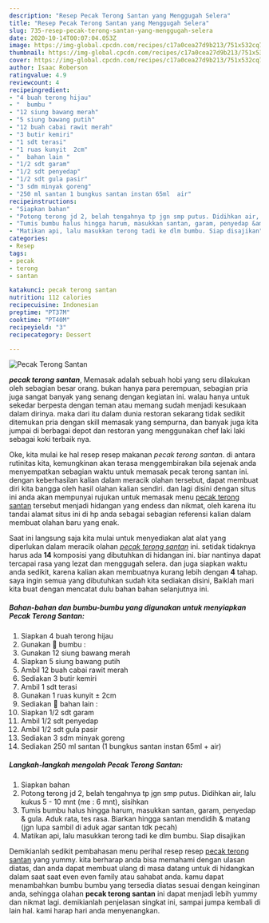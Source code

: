 ```yaml
---
description: "Resep Pecak Terong Santan yang Menggugah Selera"
title: "Resep Pecak Terong Santan yang Menggugah Selera"
slug: 735-resep-pecak-terong-santan-yang-menggugah-selera
date: 2020-10-14T00:07:04.053Z
image: https://img-global.cpcdn.com/recipes/c17a0cea27d9b213/751x532cq70/pecak-terong-santan-foto-resep-utama.jpg
thumbnail: https://img-global.cpcdn.com/recipes/c17a0cea27d9b213/751x532cq70/pecak-terong-santan-foto-resep-utama.jpg
cover: https://img-global.cpcdn.com/recipes/c17a0cea27d9b213/751x532cq70/pecak-terong-santan-foto-resep-utama.jpg
author: Isaac Roberson
ratingvalue: 4.9
reviewcount: 4
recipeingredient:
- "4 buah terong hijau"
- "  bumbu "
- "12 siung bawang merah"
- "5 siung bawang putih"
- "12 buah cabai rawit merah"
- "3 butir kemiri"
- "1 sdt terasi"
- "1 ruas kunyit  2cm"
- "  bahan lain "
- "1/2 sdt garam"
- "1/2 sdt penyedap"
- "1/2 sdt gula pasir"
- "3 sdm minyak goreng"
- "250 ml santan 1 bungkus santan instan 65ml  air"
recipeinstructions:
- "Siapkan bahan"
- "Potong terong jd 2, belah tengahnya tp jgn smp putus. Didihkan air, lalu kukus 5 - 10 mnt (me : 6 mnt), sisihkan"
- "Tumis bumbu halus hingga harum, masukkan santan, garam, penyedap &amp; gula. Aduk rata, tes rasa. Biarkan hingga santan mendidih &amp; matang (jgn lupa sambil di aduk agar santan tdk pecah)"
- "Matikan api, lalu masukkan terong tadi ke dlm bumbu. Siap disajikan"
categories:
- Resep
tags:
- pecak
- terong
- santan

katakunci: pecak terong santan 
nutrition: 112 calories
recipecuisine: Indonesian
preptime: "PT37M"
cooktime: "PT40M"
recipeyield: "3"
recipecategory: Dessert

---
```



![Pecak Terong Santan](https://img-global.cpcdn.com/recipes/c17a0cea27d9b213/751x532cq70/pecak-terong-santan-foto-resep-utama.jpg)

<b><i>pecak terong santan</i></b>, Memasak adalah sebuah hobi yang seru dilakukan oleh sebagian besar orang. bukan hanya para perempuan, sebagian pria juga sangat banyak yang senang dengan kegiatan ini. walau hanya untuk sekedar berpesta dengan teman atau memang sudah menjadi kesukaan dalam dirinya. maka dari itu dalam dunia restoran sekarang tidak sedikit ditemukan pria dengan skill memasak yang sempurna, dan banyak juga kita jumpai di berbagai depot dan restoran yang menggunakan chef laki laki sebagai koki terbaik nya.



Oke, kita mulai ke hal resep resep makanan <i>pecak terong santan</i>. di antara rutinitas kita, kemungkinan akan terasa menggembirakan bila sejenak anda menyempatkan sebagian waktu untuk memasak pecak terong santan ini. dengan keberhasilan kalian dalam meracik olahan tersebut, dapat membuat diri kita bangga oleh hasil olahan kalian sendiri. dan lagi disini dengan situs ini anda akan mempunyai rujukan untuk memasak menu <u>pecak terong santan</u> tersebut menjadi hidangan yang endess dan nikmat, oleh karena itu tandai alamat situs ini di hp anda sebagai sebagian referensi kalian dalam membuat olahan baru yang enak.


Saat ini langsung saja kita mulai untuk menyediakan alat alat yang diperlukan dalam meracik olahan <u><i>pecak terong santan</i></u> ini. setidak tidaknya harus ada <b>14</b> komposisi yang dibutuhkan di hidangan ini. biar nantinya dapat tercapai rasa yang lezat dan menggugah selera. dan juga siapkan waktu anda sedikit, karena kalian akan membuatnya kurang lebih dengan <b>4</b> tahap. saya ingin semua yang dibutuhkan sudah kita sediakan disini, Baiklah mari kita buat dengan mencatat dulu bahan bahan selanjutnya ini.

<!--inarticleads1-->

##### Bahan-bahan dan bumbu-bumbu yang digunakan untuk menyiapkan Pecak Terong Santan:

1. Siapkan 4 buah terong hijau
1. Gunakan  🥥 bumbu :
1. Gunakan 12 siung bawang merah
1. Siapkan 5 siung bawang putih
1. Ambil 12 buah cabai rawit merah
1. Sediakan 3 butir kemiri
1. Ambil 1 sdt terasi
1. Gunakan 1 ruas kunyit ± 2cm
1. Sediakan  🥥 bahan lain :
1. Siapkan 1/2 sdt garam
1. Ambil 1/2 sdt penyedap
1. Ambil 1/2 sdt gula pasir
1. Sediakan 3 sdm minyak goreng
1. Sediakan 250 ml santan (1 bungkus santan instan 65ml + air)




<!--inarticleads2-->

##### Langkah-langkah mengolah Pecak Terong Santan:

1. Siapkan bahan
1. Potong terong jd 2, belah tengahnya tp jgn smp putus. Didihkan air, lalu kukus 5 - 10 mnt (me : 6 mnt), sisihkan
1. Tumis bumbu halus hingga harum, masukkan santan, garam, penyedap &amp; gula. Aduk rata, tes rasa. Biarkan hingga santan mendidih &amp; matang (jgn lupa sambil di aduk agar santan tdk pecah)
1. Matikan api, lalu masukkan terong tadi ke dlm bumbu. Siap disajikan




Demikianlah sedikit pembahasan menu perihal resep resep <u>pecak terong santan</u> yang yummy. kita berharap anda bisa memahami dengan ulasan diatas, dan anda dapat membuat ulang di masa datang untuk di hidangkan dalam saat saat even even family atau sahabat anda. kamu dapat menambahkan bumbu bumbu yang tersedia diatas sesuai dengan keinginan anda, sehingga olahan <b>pecak terong santan</b> ini dapat menjadi lebih yummy dan nikmat lagi. demikianlah penjelasan singkat ini, sampai jumpa kembali di lain hal. kami harap hari anda menyenangkan.
